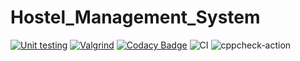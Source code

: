 # Hostel_Management_System

[![Unit testing](https://github.com/stepin105065/Hostel_Management_System/actions/workflows/unit-test.yml/badge.svg)](https://github.com/stepin105065/Hostel_Management_System/actions/workflows/unit-test.yml)
[![Valgrind](https://github.com/stepin105065/Hostel_Management_System/actions/workflows/valgrind.yml/badge.svg)](https://github.com/stepin105065/Hostel_Management_System/actions/workflows/valgrind.yml)
[![Codacy Badge](https://api.codacy.com/project/badge/Grade/99bfd69156ed4b579ad67a5a0e828d1f)](https://app.codacy.com/gh/stepin105065/Hostel_Management_System?utm_source=github.com&utm_medium=referral&utm_content=stepin105065/Hostel_Management_System&utm_campaign=Badge_Grade)
![CI](https://github.com/stepin105065/Hostel_Management_System/workflows/CI/badge.svg)
![cppcheck-action](https://github.com/stepin105065/Hostel_Management_System/workflows/cppcheck-action/badge.svg)
